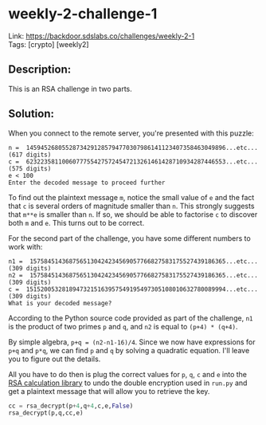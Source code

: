 weekly-2-challenge-1
=======================

Link: https://backdoor.sdslabs.co/challenges/weekly-2-1 \
Tags: [crypto] [weekly2]

Description:
------------

This is an RSA challenge in two parts.


Solution:
---------

When you connect to the remote server, you're presented with this puzzle:

```
n =  14594526805528734291285794770307986141123407358463049896...etc...(617 digits)
c =  62322358110060777554275724547213261461428710934287446553...etc...(575 digits)
e < 100
Enter the decoded message to proceed further
```

To find out the plaintext message `m`, notice the small value of `e` and the fact that `c` is several orders of magnitude smaller than `n`. This strongly suggests that `m**e` is smaller than `n`. If so, we should be able to factorise `c` to discover both `m` and `e`. This turns out to be correct.

For the second part of the challenge, you have some different numbers to work with:

```
n1 =  1575845143687565130424234569057766827583175527439186365...etc...(309 digits)
n2 =  1575845143687565130424234569057766827583175527439186365...etc...(309 digits)
c =  15152005328189473215163957549195497305108010632780089994...etc...(309 digits)
What is your decoded message?
```

According to the Python source code provided as part of the challenge, `n1` is the product of two primes `p` and `q`, and `n2` is equal to `(p+4) * (q+4)`.

By simple algebra, `p+q = (n2-n1-16)/4`. Since we now have expressions for `p+q` and `p*q`, we can find `p` and `q` by solving a quadratic equation. I'll leave you to figure out the details.

All you have to do then is plug the correct values for `p`, `q`, `c` and `e` into the [RSA calculation library](../_lib/textbook_rsa.py) to undo the double encryption used in `run.py` and get a plaintext message that will allow you to retrieve the key.

```Python
cc = rsa_decrypt(p+4,q+4,c,e,False)
rsa_decrypt(p,q,cc,e)
```

```
